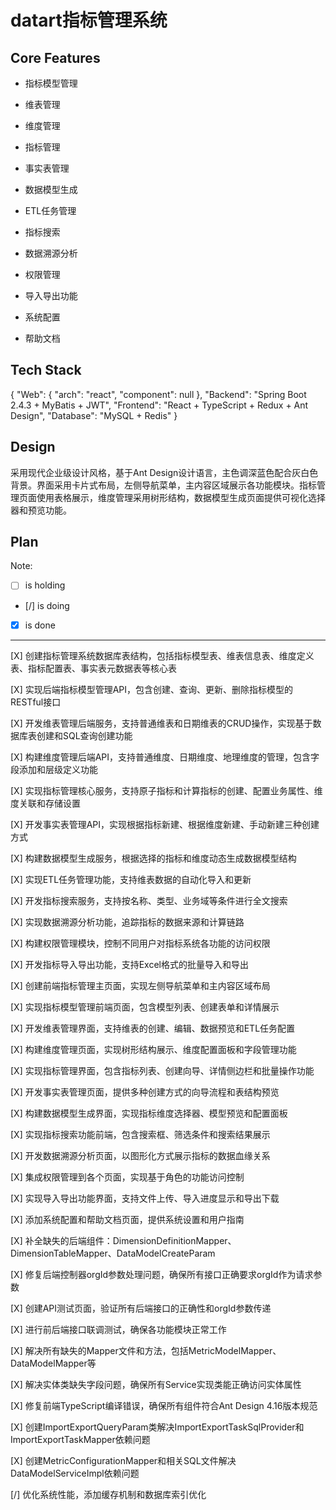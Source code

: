 # datart指标管理系统

## Core Features

- 指标模型管理

- 维表管理

- 维度管理

- 指标管理

- 事实表管理

- 数据模型生成

- ETL任务管理

- 指标搜索

- 数据溯源分析

- 权限管理

- 导入导出功能

- 系统配置

- 帮助文档

## Tech Stack

{
  "Web": {
    "arch": "react",
    "component": null
  },
  "Backend": "Spring Boot 2.4.3 + MyBatis + JWT",
  "Frontend": "React + TypeScript + Redux + Ant Design",
  "Database": "MySQL + Redis"
}

## Design

采用现代企业级设计风格，基于Ant Design设计语言，主色调深蓝色配合灰白色背景。界面采用卡片式布局，左侧导航菜单，主内容区域展示各功能模块。指标管理页面使用表格展示，维度管理采用树形结构，数据模型生成页面提供可视化选择器和预览功能。

## Plan

Note: 

- [ ] is holding
- [/] is doing
- [X] is done

---

[X] 创建指标管理系统数据库表结构，包括指标模型表、维表信息表、维度定义表、指标配置表、事实表元数据表等核心表

[X] 实现后端指标模型管理API，包含创建、查询、更新、删除指标模型的RESTful接口

[X] 开发维表管理后端服务，支持普通维表和日期维表的CRUD操作，实现基于数据库表创建和SQL查询创建功能

[X] 构建维度管理后端API，支持普通维度、日期维度、地理维度的管理，包含字段添加和层级定义功能

[X] 实现指标管理核心服务，支持原子指标和计算指标的创建、配置业务属性、维度关联和存储设置

[X] 开发事实表管理API，实现根据指标新建、根据维度新建、手动新建三种创建方式

[X] 构建数据模型生成服务，根据选择的指标和维度动态生成数据模型结构

[X] 实现ETL任务管理功能，支持维表数据的自动化导入和更新

[X] 开发指标搜索服务，支持按名称、类型、业务域等条件进行全文搜索

[X] 实现数据溯源分析功能，追踪指标的数据来源和计算链路

[X] 构建权限管理模块，控制不同用户对指标系统各功能的访问权限

[X] 开发指标导入导出功能，支持Excel格式的批量导入和导出

[X] 创建前端指标管理主页面，实现左侧导航菜单和主内容区域布局

[X] 实现指标模型管理前端页面，包含模型列表、创建表单和详情展示

[X] 开发维表管理界面，支持维表的创建、编辑、数据预览和ETL任务配置

[X] 构建维度管理页面，实现树形结构展示、维度配置面板和字段管理功能

[X] 实现指标管理界面，包含指标列表、创建向导、详情侧边栏和批量操作功能

[X] 开发事实表管理页面，提供多种创建方式的向导流程和表结构预览

[X] 构建数据模型生成界面，实现指标维度选择器、模型预览和配置面板

[X] 实现指标搜索功能前端，包含搜索框、筛选条件和搜索结果展示

[X] 开发数据溯源分析页面，以图形化方式展示指标的数据血缘关系

[X] 集成权限管理到各个页面，实现基于角色的功能访问控制

[X] 实现导入导出功能界面，支持文件上传、导入进度显示和导出下载

[X] 添加系统配置和帮助文档页面，提供系统设置和用户指南

[X] 补全缺失的后端组件：DimensionDefinitionMapper、DimensionTableMapper、DataModelCreateParam

[X] 修复后端控制器orgId参数处理问题，确保所有接口正确要求orgId作为请求参数

[X] 创建API测试页面，验证所有后端接口的正确性和orgId参数传递

[X] 进行前后端接口联调测试，确保各功能模块正常工作

[X] 解决所有缺失的Mapper文件和方法，包括MetricModelMapper、DataModelMapper等

[X] 解决实体类缺失字段问题，确保所有Service实现类能正确访问实体属性

[X] 修复前端TypeScript编译错误，确保所有组件符合Ant Design 4.16版本规范

[X] 创建ImportExportQueryParam类解决ImportExportTaskSqlProvider和ImportExportTaskMapper依赖问题

[X] 创建MetricConfigurationMapper和相关SQL文件解决DataModelServiceImpl依赖问题

[/] 优化系统性能，添加缓存机制和数据库索引优化
